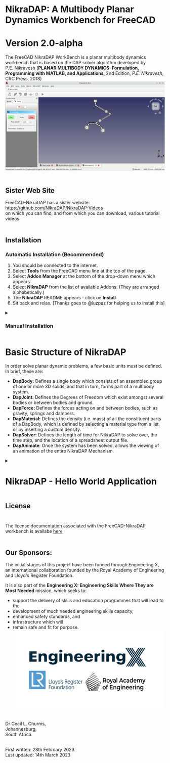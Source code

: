 # NikraDAP: A Multibody Planar Dynamics Workbench for FreeCAD
# Version 2.0-alpha

The FreeCAD NikraDAP WorkBench is a planar multibody dynamics workbench that is based on the DAP solver algorithm developed by P.E.&nbsp;Nikravesh (**PLANAR MULTIBODY DYNAMICS: Formulation, Programming with MATLAB, and Applications**, 2nd Edition, *P.E.&nbsp;Nikravesh*, CRC&nbsp;Press, 2018)<br>
![Example of DAP](./Documentation/Images/MultiPendulum.gif)<br><br>
## Sister Web Site
FreeCAD-NikraDAP has a sister website: https://github.com/NikraDAP/NikraDAP-Videos<br>
on which you can find, and from which you can download, various tutorial videos<br><br>
## Installation
### Automatic Installation (Recommended)
1.  You should be connected to the internet.<br>
2.  Select **Tools** from the FreeCAD menu line at the top of the page.<br>
3.  Select **Addon Manager** at the bottom of the drop-down menu which appears.<br>
4.  Select **NikraDAP** from the list of available Addons.  (They are arranged alphabetically.)<br>
5.  The **NikraDAP** README appears - click on **Install**<br>
6.  Sit back and relax.  [Thanks goes to @luzpaz for helping us to install this]<br>

<details>
   <summary><h3>Manual Installation</h3></summary>
   
If for some or other reason, you are struggling with adding NikraDAP using the AddOn Manager, you can use this, much more tedious, approach:<br>
1.  Access the github site for this workbench [if you are reading this, you are possibly there already]: https://github.com/NikraDAP/FreeCAD-NikraDAP<br><br>
2.  Press the green **Code** button<br>
![Green Code](./Documentation/Images/GreenCode.png)<br>
3.  Request the **Download ZIP** option   
![Download Zip](./Documentation/Images/DownloadZIP.png)<br>
4. The file **FreeCAD-NikraDAP-main.zip** will be downloaded into your download directory<br>
5. Move to your download directory<br>
6. Unzip the **FreeCAD-NikraDAP-main.zip** file into this directory<br>
7. A directory called **FreeCAD-NikraDAP-main** will be created, containing NikraDAP<br>
8. Rename the **FreeCAD-NikraDAP-main** directory to the name **FreeCAD-NikraDAP**<br>
9. Move the **FreeCAD-NikraDAP** directory to your FreeCAD modules directory
[ on Linux machines, this directory is  often at **~/.local/share/FreeCAD/Mod/** , on Windows machines, it is typicalled stored at **C:\\Users\\*username*\\AppData\\Local\\Programs\\FreeCAD X\\Mod\\** or  **C:\\Program Files\\FreeCAD X\\Mod\\** where X is your current version ]<br>
10. Run FreeCAD, and if you have moved NikraDAP to the correct directory in the above step, the NikraDAP workbench will appear in your list of workbenches.<br>
11. If this has not already been done, install the *Assembly4* workbench on your system, using FreeCAD's Addon manager. [This is located underneath the **Tools** option in the menu bar at the top of the FreeCAD window] *(Assembly4 is a powerful FreeCAD workbench written by **Zoltan Hubert**)*<br>
12. If you wish, you can also at this stage, fetch some of the NikraDAP tutorial videos at<br>
https://github.com/NikraDAP/NikraDAP-Videos<br><br>
</details>

# Basic Structure of NikraDAP

In order solve planar dynamic problems, a few basic units must be defined.  In brief, these are:<br>
* **DapBody:** Defines a single body which consists of an assembled group of one or more 3D solids, and that in turn, forms part of a multibody system.<br>
* **DapJoint:** Defines the Degrees of Freedom which exist amongst several bodies or between bodies and ground.<br>
* **DapForce:**  Defines the forces acting on and between bodies, such as gravity, springs and dampers.<br>
* **DapMaterial:** Defines the density (i.e. mass) of all the constituent parts of a DapBody, which is defined by selecting a material type from a list, or by inserting a custom density.<br>
* **DapSolver:** Defines the length of time for NikraDAP to solve over, the time step, and the location of a spreadsheet output file.<br>
* **DapAnimate**: Once the system has been solved, allows the viewing of an animation of the entire NikraDAP Mechanism.<br> 

<details>
   <summary><h1>NikraDAP - Hello World Application</h1></summary>
   
It is customary to call the most simple application which can be performed when approaching a new software package for the first time, a **Hello World** application.  [*eg.* when writing a program in **C**, the simplest program to write, is usually one which simply prints out **Hello World** - hence the name.]<br><br>
Steps are listed below, to perform a simple NikraDAP **Hello World** analysis. Some steps might seem trivial, but should the user persist through each step, one at a time, he or she will be able to perform a full NikraDAP analysis on a simple mechanism, after which, much further learning is possible by experimenting with alternative bodies, settings or buttons.<br>

1. Make sure you have installed both **NikraDAP** and **Assembly4** and that they are listed in your FreeCAD workbench list. *(Assembly4 is a powerful FreeCAD workbench written by **Zoltan Hubert**, which is available using the FreeCAD **Addon manager**)*.  Now select NikraDAP.<br>
![Workbench List](./Documentation/Images/WorkbenchSelect.png)<br>
2. Load the NikraDAPBeginnersTutorial2.FCStd *Assembly4* model into FreeCAD. It will be located in your FreeCAD-NikraDAP folder, typically at<br>
**~/.local/share/FreeCAD/Mod/FreeCAD-NikraDAP/NikraDAP-Demo-Models/NikraDAPBeginnersTutorial2.FCStd**<br>
or for Windows, at<br> **C:\\Program Files\\FreeCAD X\\Mod\\FreeCAD-NikraDAP\\NikraDAP-Demo-Models\\NikraDAPBeginnersTutorial2.FCStd** <br><br>
3. If you are not familiar with *Assembly4*, then you might wish to first watch the **NikraDAPBeginnersTutorial1** and **NikraDAPBeginnersTutorial2** tutorials, which cover a very simple route to achieve this *Assembly4* assembly.<br><br>
4.  Note that the assembly contains various FreeCAD objects under the heading **Parts**.  Using *Assembly4*, one or more Local Coordinate Systems (LCSs) have been added to each object. The names of the LCSs (Local Coordinate Systems) can be seen by expanding the **Parts** tree as shown below.  The LCS icon is the image of a small coordinate system, but looks like a **Y** leaning over to the right. (From now on, we will refer to a **Local Coordinate System** simply as an **LCS**).<br>
![Local Coordinate Systems](./Documentation/Images/LCS.png)<br><br>
5.  Furthermore, note that under the heading **Model**, there are items (actually links to objects under **Parts**) for each of the shapes that make up the *Assembly4* assembly.  To help you identify the names and ojects, if you hover with your cursor over a name, the 3D object in question lights up in yellow.<br>
![Assembly 4 body](./Documentation/Images/Assembly43DBody.png)<br><br>
6.  We now create a new container, which will hold all our NikraDAP information.  Click on the NikraDAP icon at the top, to create this new container, and a **DAPContainer** entry appears at the bottom of the tree<br>   
![DAP container](./Documentation/Images/Container.png)<br><br>
7.  The first things we put in the container are the bodies which make up the assembly.  A NikraDAP body, is a group of one or more 3D solids, which stay rigidly attached to each other, throughout the analysis.  So in the case of this simple pendulum, the top two objects form the one NikraDAP body (the ground), and the bottom three objects, the second NikraDAP body (the pendulum). Click the **add body** icon, to start defining the first NikraDAP body.<br>
![Ground Body](./Documentation/Images/NewBody.png)<br><br>
8. To build up the first NikraDAP body, we click in the selection box named **Part Name**<br>
![Part Name](./Documentation/Images/PartName.png)<br><br>
9. A list of the all the various parts which are available, is shown.  We select **Ground**, and click the green **Add** button.  We can then select **GroundLug**, and add it as well.<br>
![Part Name](./Documentation/Images/ChooseGround.png)<br><br>
10.  Due to the fact that this NikraDAP body will be stationary, we need to uncheck the **Moving Body** tick box, and then accept our first body, by clicking **OK**<br>
![Part Name](./Documentation/Images/MovingBody.png)<br><br>
11.  Note that one (and only one) non-moving body must be defined for the analysis to be successful.  If more than one object exists, which in your NikraDAP system, get attached to ground, then they must all be added to this one, non-moving body.  (It does not matter, should this non-moving **ground** body be made up of objects which are not physically attached to each other.)<br><br>
12. Repeat the body definition steps above to add the three parts **PendulumLug**, **PendulumRod** and **PendulumWeight** to form another body. (All three must be added to the one new NikraDAP body in step (9) ).<br><br>
13. Due to the fact that the pendulum will move, we leave the **Moving Body** checkbox ticked. Press **OK**<br><br>
14. We now have two NikraDAP bodies defined.  If we expand the DapContainer (click on the small arrow-head just to the left of its name), we can see that NikraDAP has named these two bodies DapBody and DapBody001.  We can optionally rename them to a more descriptive name, by clicking on the name, and pressing **F2**.  Even though it is optional, renaming our objects with descriptive names can aviod much confusion in the long run.  Now rename our two bodies to **DapGround** and **DapPendulum** respectively.<br>
![Rename](./Documentation/Images/Rename.png)<br><br>
15. We now wish to inform NikraDAP how our bodies are connected.  We must thus define the type and position of the joint connecting them.  We select the **Add a new Joint** icon.<br>
![New Joint](./Documentation/Images/NewJoint.png)<br><br>
16. The **Joint Definition** dialog box, consists of various selection boxes, which allow us to define exactly where the joint is located.  We first define that this is a Rotation (or Revolute) joint by selecting it in the **Joint Type** selection box.<br> 
![RotationJoint](./Documentation/Images/Rotation.png)<br><br>
17. The joint is located on the one NikraDAP body **DapGround**, and specifically at the hole in this body. So we wish to select the DapGround as body number 1.  We click the Body 1 selection box.  The names of all the NikraDAP bodies appear (in our case, the two names **DapGround** and **DapPendulum**). We select **DapGround**<br>
![Ground Joint](./Documentation/Images/BodyGround.png)<br><br>
18. We now want to define the point in the **DapGround** body, where the rotation joint is located. When we click on the **Point 1** selection box, the points at the origins of all the LCSs which are defined in our **DapGround** NikraDAP body, are listed for us to select from.<br>
![Ground Option](./Documentation/Images/GroundHoleOptions.png)<br><br>
19. The naming of these points follows a few simple rules:
>**All the items on a single line refer to a single point**. Even though each LCS consists of both an origin, and a set of axes located in a specific orientation in space, in this situation we are only interested in specifying a **point** (at which the joint is located).  Thus if there are more than one LCS that have the same **point as their origin**, (even though their orientation might be different), they are listed on the same line in this selection list.<br><br>
>**Names between braces ( '{' and '}' ) refer to LCS names** These are the names given to the LCSs when they were attached to the respective bodies in *Assembly4*.  If you look at the parts which appear below the **Parts** heading in the FreeCAD tree, you will see an item for each of the LCSs attached to each part, with its name, and its icon (the slanted **Y** we referred to earlier).  This name is the name which here appears between **{** and **}**.<br><br>
>**Names which are not between braces, are the Assembly4 part name**. These are the names which appear, under the *Assembly4* **Model** heading in the FreeCAD tree.<br><br>
>Thus each **line** consists of: **Assembly4 part name** followed by one or more **\{*LCSname*\}-\{*LCSname*\}-\{*LCSname*\}** for each LCS attached to this *Assembly4* part.  Then, if there are more LCSs attached to another *Assembly4* part, which also refer to the same point, the line will continue with **Assembly4 part name-\{*LCSname*\}-\{*LCSname*\}-\{*LCSname*\}** etc.<br>

20.  Even though this sounds terribly confusing, the simplest approach is to look at all the options, and look for any LCS name you recognise as being located at the point you wish to define. Then select that option. In this case **GroundLug-{LugHole}** sounds like it is located at the hole of the **GroundLug**, which is where we want the joint to be located.  So we select **GroundLug-{LugHole}-{LugHoleRot}** as Point 1.<br><br>
21. We have now finished defining the half of the joint which resides on the **DapGround** body.  We now wish to define the point of the joint which resides on the pendulum.  We follow the exact same procedure to define Body 2 and Point 2.  In this case they are **DapPendulum** and **PendulumLug-{LugHole}-{LugHoleRot}** respectively<br>
![Pendulum Hole](./Documentation/Images/PendulumHole.png)<br><br>
22. Once you have accepted your joint definition, by pressing **OK**, you will see confirmation of the point you have selected in the form of a circular arrow around the Joint.  As further confirmation of your selection, if this arrow is broken or not visible at all, you have most probably defined one or both of the joint points incorrectly.<br>
![Circular Arrow](./Documentation/Images/Decoration.png)<br><br>
23. We will now define the mass of each of the component parts which make up our bodies.  Due to the fact that FreeCAD already knows the volume of our parts, we only need to define the density.  Select the **Materials** icon to start the definition process.<br>
![Materials Icon](./Documentation/Images/MaterialsIcon.png)<br><br>  
24. In the Materials dialog that pops up, a list is shown of all the *Assembly4* parts.  For each part, a material density can be defined.  The units in which the density is entered and displayed can be selected between kg/m^3 and g/cm^3.<br>
![Material Dialog](./Documentation/Images/MaterialDialog.png)<br><br>
25. By pressing on one of the selection boxes in the centre column, a list of standard materials is shown.  Once a specific material is selected (with a click), the density of the material selected is shown in the right hand column.<br>
![Material Selection](./Documentation/Images/MaterialsList.png)<br><br>
26. Three special material options are **None**, which defines the density to be very nearly zero, **Default** which defines the density as being 1000&nbsp;kg/m^3 (or&nbsp;1&nbsp;g/cm^3), and **Custom**.  To enter a custom density, double-click in the right hand column, and enter the value.  Then click elsewhere in the dialog.  The material type will revert to **Custom**, and the entered value will be used for that specific part's density.<br><br>
27. When finished, accept the values by clicking **OK**<br><br>
28. We will now need to define any forces which may be present in our system.  (In the somewhat unlikely event that there are no forces present, except the reaction forces at the joints, this step can be ignored).  We select the **Add Force** icon.<br>
![Force Icon](./Documentation/Images/ForceIcon.png)<br><br>
29. For the sake of simplicity, we will select the default force - i.e. **Gravity**.  In the default system, where the plane of motion is the **X-Y** plane, the gravitational force would typically be in the negative **Y** direction, so we check the **-Y** checkbox, and click **OK**<br>
![Gravity Y](./Documentation/Images/Gravity-Y.png)<br><br>
30. We are now ready to ask NikraDAP to numerically solve all the equations of motion governing our system.  We click the **Run the Analysis** icon.<br>
![Run the Analysis](./Documentation/Images/RunAnalysis.png)<br><br>
31. The parameters which govern the analysis need to be filled in. **Time Length** and **Time Step** are self-explanatory.  The **Accuracy** slider defines the accuracy at which the calculations will be performed, but also affects the calculation time.<br> 
![Solver](./Documentation/Images/Solver.png)<br><br>
32. On completion of the calculations, if the **Output Full Data** checkbox is not ticked, you will only be allowed to view the animation of the system.  Ticking the checkbox before requesting the NikraDAP calculations, instructs NikraDAP to additionally output a spreadsheet file (a space-separated .csv file) including detailed data on the positions, velocities, accelerations, Lagrange multipliers and energies of all the NikraDAP bodies, as well as for all the defined LCSs.  The **File Name** of this file, as well as the output **Directory** should be specified.  The **Browse** button opens an operating system file browser window, in which the directory can be found and specified.<br>
33.  Once the parameters have been entered, click **Solve** to initiate the NikraDAP calculations.  The button will turn red, and return to green once the calculations have been completed.<br>
34. To view the animation of the system, click the animation icon.<br>
![Animation Icon](./Documentation/Images/AnimateIcon.png)<br><br>
35. The animation can be controlled with the **Play** and **Stop** buttons, or alternatively, by dragging the control on the time bar back and forth.<br>
![Animation Control](./Documentation/Images/AnimateControl.png)<br><br>
36. If requested, the **.csv** spreadsheet file will be found in the directory you have specified.  This file may be easily imported into a range of modern spreadsheet programs (*eg.* Microsoft **Excel** and LibreOffice **Calc**).  Using the powerful mathematical tools and graphical plotting utilities available, the detailed data supplied in the spreadsheet can be further analysed or visualised.<br><br>
## Congratulations, your first NikraDAP analysis is complete.<br><br>
![Pendulum Animation](./Documentation/Images/READMEPendulum.gif)<br><br>
</details>

## License<br><br>
The license documentation associated with the FreeCAD-NikraDAP workbench is availabe [here](./LICENSE)<br><br>


 

  








## Our Sponsors:

The initial stages of this project have been funded through Engineering X, an international collaboration founded by the Royal Academy of Engineering and Lloyd's Register Foundation.

It is also part of the **Engineering X: Engineering Skills Where They are Most Needed** mission, which seeks to:<br>
- support the delivery of skills and education programmes that will lead to the<br>
- development of much needed engineering skills capacity,<br>
- enhanced safety standards, and<br>
- infrastructure which will<br>
- remain safe and fit for purpose.<br>
![Sponsors](./Documentation/Images/Sponsors.png)<br><br>

Dr Cecil L. Churms,<br>
Johannesburg,<br>
South Africa.<br><br>

First written: 28th February 2023<br>
Last updated: 14th March 2023<br>

